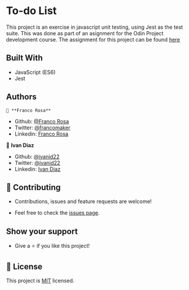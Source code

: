 # To-do List

This project is an exercise in javascript unit testing, using Jest as the test suite. 
This was done as part of an asignment for the Odin Project development course.
The assignment for this project can be found [here](https://www.theodinproject.com/courses/javascript/lessons/testing-practice)

  ## Built With
  - JavaScript (ES6)
  - Jest

  ## Authors

    👤 **Franco Rosa**

  - Github: [@Franco Rosa](https://github.com/FrancoRosa)
  - Twitter: [@francomaker](https://twitter.com/francomaker)
  - Linkedin: [Franco Rosa](https://www.linkedin.com/in/francoro/)

  👤 **Ivan Diaz**

  - Github: [@ivanid22](https://github.com/ivanid22)
  - Twitter: [@ivanid22](https://twitter.com/ivanid22)
  - Linkedin: [Ivan Diaz](www.linkedin.com/in/ivanid22)

  ## 🤝 Contributing

   - Contributions, issues and feature requests are welcome!

   - Feel free to check the [issues page](/issues).

  ## Show your support

   - Give a ⭐️ if you like this project!

  ## 📝 License

  This project is [MIT](lic.url) licensed.